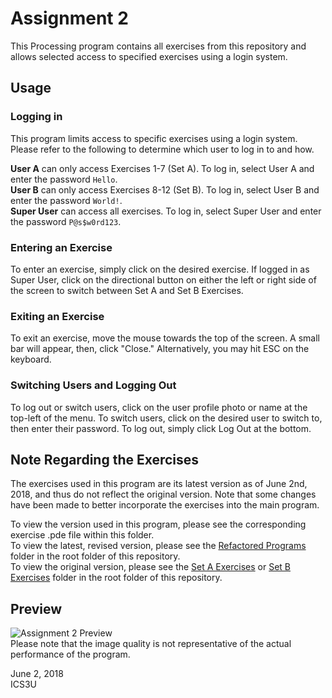 # Assignment 2
This Processing program contains all exercises from this repository and allows selected access to specified exercises using a login system.

## Usage
### Logging in
This program limits access to specific exercises using a login system. Please refer to the following to determine which user to log in to and how.

**User A** can only access Exercises 1-7 (Set A). To log in, select User A and enter the password `Hello`.  
**User B** can only access Exercises 8-12 (Set B). To log in, select User B and enter the password `World!`.  
**Super User** can access all exercises. To log in, select Super User and enter the password `P@s$w0rd123`.

### Entering an Exercise
To enter an exercise, simply click on the desired exercise. If logged in as Super User, click on the directional button on either the left or right side of the screen to switch between Set A and Set B Exercises.

### Exiting an Exercise
To exit an exercise, move the mouse towards the top of the screen. A small bar will appear, then, click "Close." Alternatively, you may hit ESC on the keyboard.

### Switching Users and Logging Out
To log out or switch users, click on the user profile photo or name at the top-left of the menu. To switch users, click on the desired user to switch to, then enter their password. To log out, simply click Log Out at the bottom.

## Note Regarding the Exercises
The exercises used in this program are its latest version as of June 2nd, 2018, and thus do not reflect the original version. Note that some changes have been made to better incorporate the exercises into the main program.

To view the version used in this program, please see the corresponding exercise .pde file within this folder.  
To view the latest, revised version, please see the [Refactored Programs](https://github.com/michael-lam8/Processing/tree/master/Refactored%20Programs) folder in the root folder of this repository.  
To view the original version, please see the [Set A Exercises](https://github.com/michael-lam8/Processing/tree/master/Set%20A%20Exercises) or [Set B Exercises](https://github.com/michael-lam8/Processing/tree/master/Set%20B%20Exercises) folder in the root folder of this repository.

## Preview
![Assignment 2 Preview](https://media.giphy.com/media/8YNInZJlWPlt9QMkF2/giphy.gif)  
Please note that the image quality is not representative of the actual performance of the program.

June 2, 2018  
ICS3U
